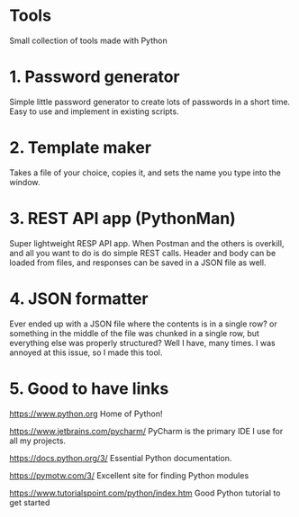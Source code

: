 # Tools
Small collection of tools made with Python

# 1. Password generator
Simple little password generator to create lots of passwords in a short time. Easy to use and implement in existing scripts.

# 2. Template maker
Takes a file of your choice, copies it, and sets the name you type into the window.

# 3. REST API app (PythonMan)
Super lightweight RESP API app. When Postman and the others is overkill, and all you want to do is do simple REST calls. Header and body can be loaded from files, and responses can be saved in a JSON file as well. 

# 4. JSON formatter
Ever ended up with a JSON file where the contents is in a single row? or something in the middle of the file was chunked in a single row, but everything else was properly structured? Well I have, many times. I was annoyed at this issue, so I made this tool. 

# 5. Good to have links
https://www.python.org
Home of Python!

https://www.jetbrains.com/pycharm/
PyCharm is the primary IDE I use for all my projects. 

https://docs.python.org/3/
Essential Python documentation.

https://pymotw.com/3/
Excellent site for finding Python modules

https://www.tutorialspoint.com/python/index.htm
Good Python tutorial to get started
